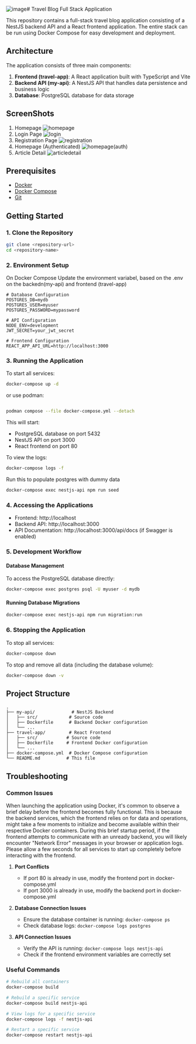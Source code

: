 ![image](https://github.com/user-attachments/assets/bdf7809a-39d2-41dc-aa24-8c3055ef6615)# Travel Blog Full Stack Application

This repository contains a full-stack travel blog application consisting of a NestJS backend API and a React frontend application. The entire stack can be run using Docker Compose for easy development and deployment.

## Architecture

The application consists of three main components:

1. **Frontend (travel-app)**: A React application built with TypeScript and Vite
2. **Backend API (my-api)**: A NestJS API that handles data persistence and business logic
3. **Database**: PostgreSQL database for data storage

## ScreenShots

1. Homepage
   ![homepage](https://github.com/user-attachments/assets/f1da9ccd-9194-4c35-a93f-7d6151ab83e4)
2. Login Page
   ![login](https://github.com/user-attachments/assets/8f05f577-3ba0-4b82-8658-fba7f5a2e1ad)
3. Registration Page
   ![registration](https://github.com/user-attachments/assets/e6cb9663-1869-41cf-ac22-d79ac17eb708)
4. Homepage (Authenticated)
   ![homepage(auth)](https://github.com/user-attachments/assets/98fab216-04ff-42f0-896b-e803654dc037)
5. Article Detail
   ![articledetail](https://github.com/user-attachments/assets/51e1050c-f401-4789-bbff-a338a6d21ac7)


## Prerequisites

- [Docker](https://docs.docker.com/get-docker/)
- [Docker Compose](https://docs.docker.com/compose/install/)
- [Git](https://git-scm.com/downloads)

## Getting Started

### 1. Clone the Repository

```bash
git clone <repository-url>
cd <repository-name>
```

### 2. Environment Setup

On Docker Compose Update the environment variabel, based on the .env on the backedn(my-api) and frontend (travel-app)

```env
# Database Configuration
POSTGRES_DB=mydb
POSTGRES_USER=myuser
POSTGRES_PASSWORD=mypassword

# API Configuration
NODE_ENV=development
JWT_SECRET=your_jwt_secret

# Frontend Configuration
REACT_APP_API_URL=http://localhost:3000
```

### 3. Running the Application

To start all services:

```bash
docker-compose up -d
```

or use podman:

```bash

podman compose --file docker-compose.yml --detach
```

This will start:

- PostgreSQL database on port 5432
- NestJS API on port 3000
- React frontend on port 80

To view the logs:

```bash
docker-compose logs -f
```

Run this to populate postgres with dummy data

```bash
docker-compose exec nestjs-api npm run seed
```

### 4. Accessing the Applications

- Frontend: http://localhost
- Backend API: http://localhost:3000
- API Documentation: http://localhost:3000/api/docs (if Swagger is enabled)

### 5. Development Workflow

#### Database Management

To access the PostgreSQL database directly:

```bash
docker-compose exec postgres psql -U myuser -d mydb
```

#### Running Database Migrations

```bash
docker-compose exec nestjs-api npm run migration:run
```

### 6. Stopping the Application

To stop all services:

```bash
docker-compose down
```

To stop and remove all data (including the database volume):

```bash
docker-compose down -v
```

## Project Structure

```
.
├── my-api/              # NestJS Backend
│   ├── src/            # Source code
│   ├── Dockerfile      # Backend Docker configuration
│   └── ...
├── travel-app/         # React Frontend
│   ├── src/           # Source code
│   ├── Dockerfile     # Frontend Docker configuration
│   └── ...
├── docker-compose.yml  # Docker Compose configuration
└── README.md          # This file
```

## Troubleshooting

### Common Issues

When launching the application using Docker, it's common to observe a brief delay before the frontend becomes fully functional. This is because the backend services, which the frontend relies on for data and operations, might take a few moments to initialize and become available within their respective Docker containers. During this brief startup period, if the frontend attempts to communicate with an unready backend, you will likely encounter "Network Error" messages in your browser or application logs. Please allow a few seconds for all services to start up completely before interacting with the frontend.

1. **Port Conflicts**

   - If port 80 is already in use, modify the frontend port in docker-compose.yml
   - If port 3000 is already in use, modify the backend port in docker-compose.yml

2. **Database Connection Issues**

   - Ensure the database container is running: `docker-compose ps`
   - Check database logs: `docker-compose logs postgres`

3. **API Connection Issues**
   - Verify the API is running: `docker-compose logs nestjs-api`
   - Check if the frontend environment variables are correctly set

### Useful Commands

```bash
# Rebuild all containers
docker-compose build

# Rebuild a specific service
docker-compose build nestjs-api

# View logs for a specific service
docker-compose logs -f nestjs-api

# Restart a specific service
docker-compose restart nestjs-api
```
